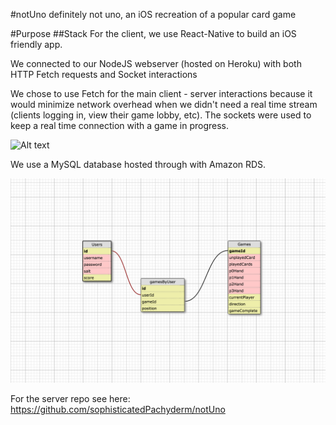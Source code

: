 #notUno
definitely not uno, an iOS recreation of a popular card game

#Purpose
##Stack
For the client, we use React-Native to build an iOS friendly app.

We connected to our NodeJS webserver (hosted on Heroku) with both HTTP Fetch requests and Socket interactions


We chose to use Fetch for the main client - server interactions because it would minimize network overhead when we didn't need a real time stream (clients logging in, view their game lobby, etc). The sockets were used to keep a real time connection with a game in progress.

![Alt text](system_design.png?raw=true "system design")

We use a MySQL database hosted through with Amazon RDS.


![Alt text](schema_design.png?raw=true "schema design")


For the server repo see here: https://github.com/sophisticatedPachyderm/notUno
